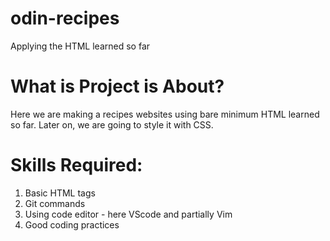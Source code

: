 # odin-recipes
Applying the HTML learned so far

# What is Project is About?
Here we are making a recipes websites using bare minimum HTML learned so far. Later on, we are going to style it with CSS.

# Skills Required:
1. Basic HTML tags
2. Git commands
3. Using code editor - here VScode and partially Vim
4. Good coding practices
